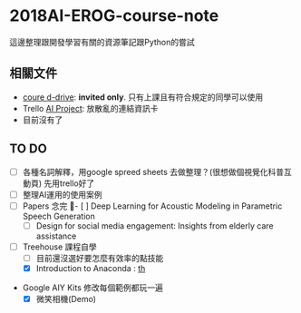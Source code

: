 # 2018AI-EROG-course-note
這邊整理跟開發學習有關的資源筆記跟Python的嘗試

## 相關文件

- [coure d-drive](https://drive.google.com/drive/folders/1OCg81tIUedBkU9Lu6qvEYLZlxlTL2LCO):  **invited only**. 只有上課且有符合規定的同學可以使用
- Trello [AI Project](https://trello.com/b/swFj8lJT/ai-projects): 放散亂的連結資訊卡
- 目前沒有了

## TO DO

- [ ] 各種名詞解釋，用google spreed sheets 去做整理？(很想做個視覺化科普互動頁)
    先用trello好了
- [ ] 整理AI運用的使用案例
- [ ] Papers 念完
    - [ ] Deep Learning for Acoustic Modeling in Parametric Speech Generation
    - [ ] Design for social media engagement: Insights from elderly care assistance
-  [ ] Treehouse 課程自學 
    - [ ] 目前還沒選好要怎麼有效率的點技能
    - [x] Introduction to Anaconda : [th](https://teamtreehouse.com/library/introduction-to-anaconda)

-  Google AIY Kits 修改每個範例都玩一遍
    - [x] 微笑相機(Demo) 